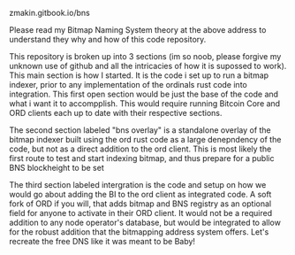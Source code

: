 zmakin.gitbook.io/bns

Please read my Bitmap Naming System theory at the above address to understand they why and how of this code repository.

This repository is broken up into 3 sections (im so noob, please forgive my unknown use of github and all the intricacies of how it is supossed to work). This main section is how I started. It is the code i set up to run a bitmap indexer, prior to any implementation of the ordinals rust code into integration. This first open section would be just the base of the code and what i want it to accompplish. This would require running Bitcoin Core and ORD clients each up to date with their respective sections.

The second section labeled "bns overlay" is a standalone overlay of the bitmap indexer built using the ord rust code as a large denepndency of the code, but not as a direct addition to the ord client. This is most likely the first route to test and start indexing bitmap, and thus prepare for a public BNS blockheight to be set

The third section labeled intergration is the code and setup on how we would go about adding the BI to the ord client as integrated code. A soft fork of ORD if you will, that adds bitmap and BNS registry as an optional field for anyone to activate in their ORD client. It would not be a required addition to any node operator's database, but would be integrated to allow for the robust addition that the bitmapping address system offers. Let's recreate the free DNS like it was meant to  be Baby!
